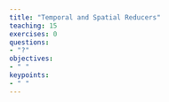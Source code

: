 ```yaml
---
title: "Temporal and Spatial Reducers"
teaching: 15
exercises: 0
questions:
- "?"
objectives:
- " "
keypoints:
- " "
---
```


